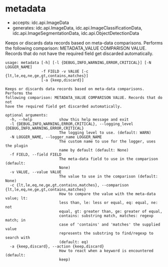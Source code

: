 # metadata

* accepts: idc.api.ImageData
* generates: idc.api.ImageData, idc.api.ImageClassificationData, idc.api.ImageSegmentationData, idc.api.ObjectDetectionData

Keeps or discards data records based on meta-data comparisons. Performs the following comparison: METADATA_VALUE COMPARISON VALUE. Records that do not have the required field get discarded automatically.

```
usage: metadata [-h] [-l {DEBUG,INFO,WARNING,ERROR,CRITICAL}] [-N LOGGER_NAME]
                -f FIELD -v VALUE [-c {lt,le,eq,ne,ge,gt,contains,matches}]
                [-a {keep,discard}]

Keeps or discards data records based on meta-data comparisons. Performs the
following comparison: METADATA_VALUE COMPARISON VALUE. Records that do not
have the required field get discarded automatically.

optional arguments:
  -h, --help            show this help message and exit
  -l {DEBUG,INFO,WARNING,ERROR,CRITICAL}, --logging_level {DEBUG,INFO,WARNING,ERROR,CRITICAL}
                        The logging level to use. (default: WARN)
  -N LOGGER_NAME, --logger_name LOGGER_NAME
                        The custom name to use for the logger, uses the plugin
                        name by default (default: None)
  -f FIELD, --field FIELD
                        The meta-data field to use in the comparison (default:
                        None)
  -v VALUE, --value VALUE
                        The value to use in the comparison (default: None)
  -c {lt,le,eq,ne,ge,gt,contains,matches}, --comparison {lt,le,eq,ne,ge,gt,contains,matches}
                        How to compare the value with the meta-data value; lt:
                        less than, le: less or equal, eq: equal, ne: not
                        equal, gt: greater than, ge: greater of equal,
                        contains: substring match, matches: regexp match; in
                        case of 'contains' and 'matches' the supplied value
                        represents the substring to find/regexp to search with
                        (default: eq)
  -a {keep,discard}, --action {keep,discard}
                        How to react when a keyword is encountered (default:
                        keep)
```
